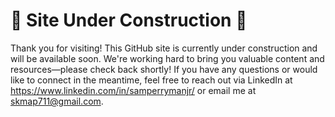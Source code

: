 # 🚧 Site Under Construction 🚧
Thank you for visiting! This GitHub site is currently under construction and will be available soon.
We're working hard to bring you valuable content and resources—please check back shortly!
If you have any questions or would like to connect in the meantime, feel free to reach out via LinkedIn at https://www.linkedin.com/in/samperrymanjr/ or email me at skmap711@gmail.com.
# 
